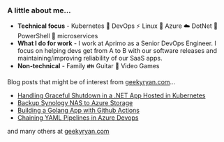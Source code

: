 ### A little about me...

- **Technical focus** - Kubernetes :whale: DevOps :zap: Linux :penguin: Azure :cloud: DotNet :muscle: PowerShell :shell: microservices
- **What I do for work** - I work at Aprimo as a Senior DevOps Engineer. I focus on helping devs get from A to B with our software releases and maintaining/improving reliability of our SaaS apps. 
- **Non-technical** - Family :family: Guitar :guitar: Video Games

Blog posts that might be of interest from [geekyryan.com](https://geekyryan.com)...

- [Handling Graceful Shutdown in a .NET App Hosted in Kubernetes](https://rnemeth90.github.io/posts/2022-12-28-graceful-shutdown-in-kubernetes-dotnet-pod/)
- [Backup Synology NAS to Azure Storage](https://rnemeth90.github.io/posts/2022-12-25-synology-backup-to-cloud/)
- [Building a Golang App with Github Actions](https://rnemeth90.github.io/posts/2022-12-24-gh-actions-copy/)
- [Chaining YAML Pipelines in Azure Devops](https://rnemeth90.github.io/posts/2022-11-03-chaining-yaml-pipelines-in-azure-devops-copy/)

and many others at [geekyryan.com](https://rnemeth90.github.io)
